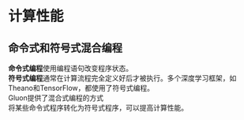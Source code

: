 # 计算性能
## 命令式和符号式混合编程
**命令式编程**使⽤编程语句改变程序状态。  
**符号式编程**通常在计算流程完全定义好后才被执⾏。多个深度学习框架，如Theano和TensorFlow，都使⽤了符号式编程。  
Gluon提供了混合式编程的⽅式  
将某些命令式程序转化为符号式程序，可以提高计算性能。  

